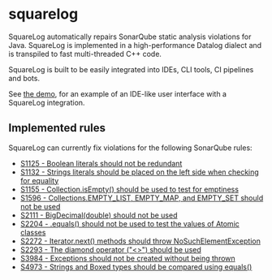 # squarelog

SquareLog automatically repairs SonarQube static analysis
violations for Java. SquareLog is implemented in a high-performance
Datalog dialect and is transpiled to fast multi-threaded C++
code.

SquareLog is built to be easily integrated into IDEs, CLI tools,
CI pipelines and bots.

See [the demo](https://github.com/lyxell/squarelog-demo), for an
example of an IDE-like user interface with a SquareLog
integration.

## Implemented rules

SquareLog can currently fix violations for the following
SonarQube rules:

* [S1125 - Boolean literals should not be redundant](https://github.com/lyxell/squarelog/blob/master/rules/1125.dl)
* [S1132 - Strings literals should be placed on the left side when checking for equality](https://github.com/lyxell/squarelog/blob/master/rules/1132.dl)
* [S1155 - Collection.isEmpty() should be used to test for emptiness](https://github.com/lyxell/squarelog/blob/master/rules/1155.dl)
* [S1596 - Collections.EMPTY_LIST, EMPTY_MAP, and EMPTY_SET should not be used](https://github.com/lyxell/squarelog/blob/master/rules/1596.dl)
* [S2111 - BigDecimal(double) should not be used](https://github.com/lyxell/squarelog/blob/master/rules/2111.dl)
* [S2204 - .equals() should not be used to test the values of Atomic classes](https://github.com/lyxell/squarelog/blob/master/rules/2204.dl)
* [S2272 - Iterator.next() methods should throw NoSuchElementException](https://github.com/lyxell/squarelog/blob/master/rules/2272.dl)
* [S2293 - The diamond operator ("<>") should be used](https://github.com/lyxell/squarelog/blob/master/rules/2293.dl)
* [S3984 - Exceptions should not be created without being thrown](https://github.com/lyxell/squarelog/blob/master/rules/3984.dl)
* [S4973 - Strings and Boxed types should be compared using equals()](https://github.com/lyxell/squarelog/blob/master/rules/4973.dl)
